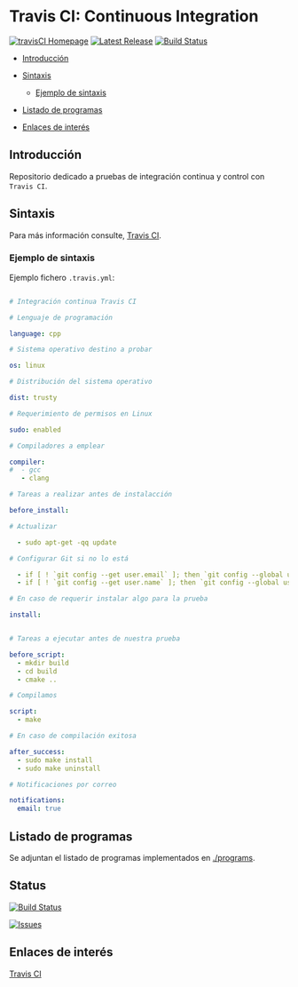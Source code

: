 # Travis CI: Continuous Integration


[![travisCI Homepage](https://img.shields.io/badge/travisCI-master-orange.svg)](https://github.com/davidvelascogarcia/travisCI/tree/master/docs) [![Latest Release](https://img.shields.io/github/tag/davidvelascogarcia/travisCI.svg?label=Latest%20Release)](https://github.com/davidvelascogarcia/travisCI/tags)
[![Build Status](https://travis-ci.org/davidvelascogarcia/travisCI.svg?branch=master)](https://travis-ci.org/davidvelascogarcia/travisCI)

- [Introducción](#introducción)
- [Sintaxis](#sintaxis)
	- [Ejemplo de sintaxis](#ejemplo-de-sintaxis)

- [Listado de programas](#listado-de-programas)
- [Enlaces de interés](#enlaces-de-interés)

## Introducción

Repositorio dedicado a pruebas de integración continua y control con `Travis CI`.

## Sintaxis

Para más información consulte, [Travis CI](https://travis-ci.org/).

### Ejemplo de sintaxis

Ejemplo fichero `.travis.yml`:

```yml

# Integración continua Travis CI

# Lenguaje de programación

language: cpp

# Sistema operativo destino a probar

os: linux

# Distribución del sistema operativo

dist: trusty

# Requerimiento de permisos en Linux

sudo: enabled

# Compiladores a emplear

compiler: 
#  - gcc
   - clang

# Tareas a realizar antes de instalacción

before_install:

# Actualizar

  - sudo apt-get -qq update

# Configurar Git si no lo está

  - if [ ! `git config --get user.email` ]; then `git config --global user.email 'user@example.com'`; fi
  - if [ ! `git config --get user.name` ]; then `git config --global user.name 'Travis CI'`; fi

# En caso de requerir instalar algo para la prueba

install:


# Tareas a ejecutar antes de nuestra prueba

before_script:
  - mkdir build
  - cd build
  - cmake ..

# Compilamos

script:
  - make

# En caso de compilación exitosa

after_success:
  - sudo make install
  - sudo make uninstall

# Notificaciones por correo

notifications:
  email: true

```


## Listado de programas

Se adjuntan el listado de programas implementados en [./programs](./programs).

## Status

[![Build Status](https://travis-ci.org/davidvelascogarcia/travisCI.svg?branch=master)](https://travis-ci.org/davidvelascogarcia/travisCI)

[![Issues](https://img.shields.io/github/issues/davidvelascogarcia/travisCI.svg?label=Issues)](https://github.com/davidvelascogarcia/travisCI/issues)


## Enlaces de interés

[Travis CI](https://travis-ci.org/)

